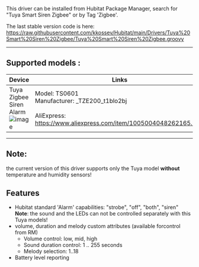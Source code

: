 This driver can be installed from Hubitat Package Manager, search for "Tuya Smart Siren Zigbee" or by Tag 'Zigbee'.

The last stable version code is here: https://raw.githubusercontent.com/kkossev/Hubitat/main/Drivers/Tuya%20Smart%20Siren%20Zigbee/Tuya%20Smart%20Siren%20Zigbee.groovy

-------------------------------
## Supported models :
|  Device |  Links |
|---|---|
| Tuya Zigbee Siren Alarm![image](https://user-images.githubusercontent.com/6189950/161398473-03ef138a-5152-41dd-9dc8-4db4cd10a8b4.png)  |  Model: TS0601<br> Manufacturer: \_TZE200_t1blo2bj <br> <br> AliExpress: https://www.aliexpress.com/item/1005004048262165.html <be> 
-------------------------------------------------
## Note: 
the current version of this driver supports only the Tuya model **without** temperature and humidity sensors!

## Features
* Hubitat standard 'Alarm' capabilities:  "strobe", "off", "both", "siren"
 **Note**: the sound and the LEDs can not be controlled separately with this Tuya models!
* volume, duration and melody custom attributes (available forcontrol from RM)
  * Volume control: low, mid, high
  * Sound duration control: 1 .. 255 seconds
  * Melody selection: 1..18
* Battery level reporting

